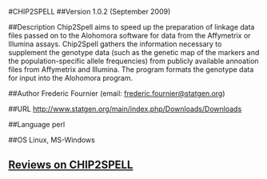 #CHIP2SPELL
##Version
1.0.2 (September 2009)

##Description
Chip2Spell aims to speed up the preparation of linkage data files passed on to the Alohomora software for data from the Affymetrix or Illumina assays. Chip2Spell gathers the information necessary to supplement the genotype data (such as the genetic map of the markers and the population-specific allele frequencies) from publicly available annoation files from Affymetrix and Illumina. The program formats the genotype data for input into the Alohomora program.

##Author
Frederic Fournier (email: frederic.fournier@statgen.org)

##URL
http://www.statgen.org/main/index.php/Downloads/Downloads

##Language
perl

##OS
Linux, MS-Windows


## [Reviews on CHIP2SPELL](https://github.com/gaow/genetic-analysis-software/issues/69)